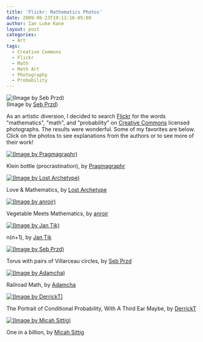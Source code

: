 ```yaml
---
title: 'Flickr: Mathematics Photos'
date: 2009-06-23T19:11:16-05:00
author: Ian Luke Kane
layout: post
categories:
  - Art
tags:
  - Creative Commons
  - Flickr
  - Math
  - Math Art
  - Photography
  - Probability
---
```


![(Image by Seb Przd)](/assets/torus.jpg)  
(Image by [Seb Przd](http://www.flickr.com/photos/sbprzd/1602346161/sizes/z/in/photostream/))

As an artistic diversion, I decided to search
[Flickr](http://www.flickr.com) for the words "mathematics", "math", and
"probability" on [Creative Commons](http://creativecommons.org/)
licensed photographs. The results were wonderful. Some of my favorites
are below. Click on the photos to see explanations from the authors or
to see more of their work!
 
[![(Image by Pragmagraphr)](/assets/klein_art.jpg)](http://www.flickr.com/photos/sveinhal/2081201200/in/set-72157603779762835/) 

Klein bottle (procrastination), by [Pragmagraphr](http://www.flickr.com/photos/sveinhal/ "Link to Pragmagraphr's photostream")

[![(Image by Lost Archetype)](/assets/love_math.jpg)](http://www.flickr.com/photos/lost_archetype/438145938/) 

Love & Mathematics, by [Lost Archetype](http://www.flickr.com/photos/lost_archetype/)

[![(Image by anroir)](/assets/veggie_math.jpg)](http://www.flickr.com/photos/anroir/323863905/) 

Vegetable Meets Mathematics, by [anroir](http://www.flickr.com/photos/anroir/)

[![(Image by Jan Tik)](/assets/nnplusone.jpg)](http://www.flickr.com/photos/jantik/271992932/) 

n(n+1), by [Jan Tik](http://www.flickr.com/photos/jantik/)  

[![(Image by Seb Przd)](/assets/torus.jpg)](http://www.flickr.com/photos/sbprzd/1602346161/) 

Torus with pairs of Villarceau circles, by [Seb Przd](http://www.flickr.com/photos/sbprzd/)

[![(Image by Adamcha)](/assets/railroad.jpg)](http://www.flickr.com/photos/adamcha/396207885/) 

Railroad Math, by [Adamcha](http://www.flickr.com/photos/adamcha/)

[![(Image by DerrickT)](/assets/portraitprob.jpg)](http://www.flickr.com/photos/derricksphotos/247141694/) 

The Portrait of Conditional Probability, With A Third Ear Maybe, by [DerrickT](http://www.flickr.com/photos/derricksphotos/)

[![(Image by Micah Sittig)](/assets/onebillion.jpg)](https://www.flickr.com/photos/msittig/2174851643) 

One in a billion, by [Micah Sittig](http://www.flickr.com/photos/msittig/)